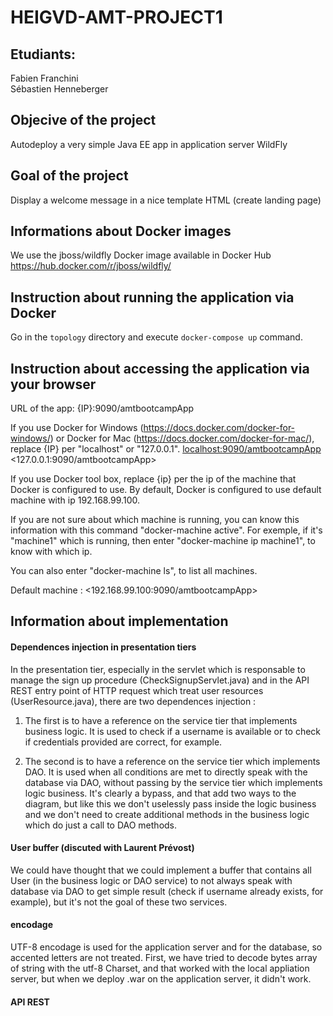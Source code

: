 # HEIGVD-AMT-PROJECT1

## Etudiants:
Fabien Franchini  
Sébastien Henneberger    

## Objecive of the project
Autodeploy a very simple Java EE app in application server WildFly

## Goal of the project
Display a welcome message in a nice template HTML (create landing page)

## Informations about Docker images
We use the jboss/wildfly Docker image available in Docker Hub
https://hub.docker.com/r/jboss/wildfly/

## Instruction about running the application via Docker
Go in the `topology` directory and execute `docker-compose up` command.

## Instruction about accessing the application via your browser
URL of the app: {IP}:9090/amtbootcampApp

If you use Docker for Windows (<https://docs.docker.com/docker-for-windows/>) or Docker for Mac (<https://docs.docker.com/docker-for-mac/>), replace {IP} per "localhost" or "127.0.0.1".
<localhost:9090/amtbootcampApp>
<127.0.0.1:9090/amtbootcampApp>

If you use Docker tool box, replace {ip} per the ip of the machine that Docker is configured to use. By default, Docker is configured to use default machine with ip 192.168.99.100.

If you are not sure about which machine is running, you can know this information with this command "docker-machine active".
For exemple, if it's "machine1" which is running, then enter "docker-machine ip machine1", to know with which ip.

You can also enter "docker-machine ls", to list all machines.

Default machine : <192.168.99.100:9090/amtbootcampApp>


## Information about implementation

#### Dependences injection in presentation tiers

In the presentation tier, especially in the servlet which is responsable to manage the sign up procedure (CheckSignupServlet.java) and in the API REST entry point of HTTP request which treat user resources (UserResource.java), there are two dependences injection :

1. The first is to have a reference on the service tier that implements business logic. It is used to check if a username is available or to check if credentials provided are correct, for example.

2. The second is to have a reference on the service tier which implements DAO. It is used when all conditions are met to directly speak with the database via DAO, without passing by the service tier which implements logic business. It's clearly a bypass, and that add two ways to the diagram, but like this we don't uselessly pass inside the logic business and we don't need to create additional methods in the business logic which do just a call to DAO methods.

#### User buffer (discuted with Laurent Prévost)
We could have thought that we could implement a buffer that contains all User (in the business logic or DAO service) to not always speak with database via DAO to get simple result (check if username already exists, for example), but it's not the goal of these two services.

#### encodage
UTF-8 encodage is used for the application server and for the database, so accented letters are not treated. First, we have tried to decode bytes array of string with the utf-8 Charset, and that worked with the local appliation server, but when we deploy .war on the application server, it didn't work.

#### API REST










